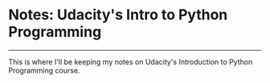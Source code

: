 # Notes: Udacity's Intro to Python Programming


___

This is where I'll be keeping my notes on Udacity's Introduction to Python Programming course. 


